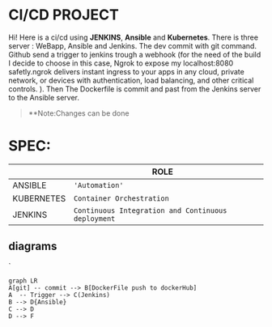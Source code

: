 # CI/CD PROJECT

Hi! Here is a ci/cd using **JENKINS**, **Ansible** and **Kubernetes**.
There is three server : WeBapp, Ansible and Jenkins. The dev commit with git command. Github send a trigger to jenkins trough a webhook (for the need of the build I decide to choose in this case, Ngrok to expose my localhost:8080 safetly.ngrok delivers instant ingress to your apps in any cloud, private network, or devices
with authentication, load balancing, and other critical controls. ).
Then The Dockerfile is commit and past from the Jenkins server to the Ansible server. 

> **Note:Changes can be done 



# SPEC:



|                |ROLE                         |                         |
|----------------|-------------------------------|-----------------------------|
|ANSIBLE|`'Automation'`            |           |
|KUBERNETES          |`Container Orchestration`            |            |
|JENKINS          |`Continuous Integration and Continuous deployment`|




## diagrams



`


```mermaid
graph LR
A[git] -- commit --> B[DockerFile push to dockerHub]
A  -- Trigger --> C(Jenkins)
B --> D{Ansible}
C --> D
D --> F
```

